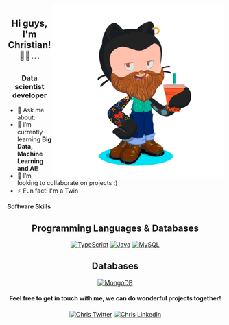<img align="right" src="https://github.com/stevecode21/stevecode21/blob/master/octocat_steve_nonbackground.png" alt="Steve" height=400px/>

<h2 align="center"> Hi guys, I'm Christian! 🤙🏻... <h2>
<h3 align="center">Data scientist developer</h3>

<ul>
  <li>💬 Ask me about: <br> 
    
  <li>🌱 I’m currently learning <b>Big Data, Machine Learning and AI!</b></li>
  <li>👯 I’m looking to collaborate on projects :)</li>
  <li>⚡ Fun fact: I'm a Twin 
</ul>


<summary><b>Software Skills</b></summary>
  <h2 align='center'>Programming Languages & Databases</h2>
      <p align="center">
        <a href="https://www.typescriptlang.org/" target="_blank"><img src="https://cdn.icon-icons.com/icons2/2415/PNG/512/typescript_original_logo_icon_146317.png" alt="TypeScript" width="40" height="40"/><a/>
        <a href="https://www.java.com/es/" target="_blank"><img src="https://camo.githubusercontent.com/5b4421dacef3d02185aeafc6890af674e58fa50872c8b933fe72c853882f7614/68747470733a2f2f75706c6f61642e77696b696d656469612e6f72672f77696b6970656469612f636f6d6d6f6e732f632f63332f507974686f6e2d6c6f676f2d6e6f746578742e737667" alt="Java" width="40" height="40"/><a/>
       <a href="https://www.mysql.com/" target="_blank"><img src="https://cdn.icon-icons.com/icons2/2415/PNG/512/mysql_original_wordmark_logo_icon_146417.png" alt="MySQL" width="40" height="40"/><a/>   
      </p>
          
  <h2 align='center'>Databases</h2>
    <p align="center">
       <a href="https://www.mongodb.com/3" target="_blank"><img src="https://cdn.icon-icons.com/icons2/2415/PNG/512/mongodb_original_wordmark_logo_icon_146425.png" alt="MongoDB" width="40" height="40"/><a/>
    </p>


<h4 align='center' class='hello'>Feel free to get in touch with me, we can do wonderful projects together!</h4>
<p align='center'>
  <a href="https://twitter.com/christiansaker" target="_blank"><img align="center" src="https://cdn.icon-icons.com/icons2/836/PNG/512/Twitter_icon-icons.com_66803.png" alt="Chris Twitter" height="20" width="20"/></a>
  <a href="https://www.linkedin.com/in/christian-saker-272083192/" onclick='window.open("https://www.linkedin.com/in/christian-saker-272083192/");return false;'><img align="center" src="https://cdn.icon-icons.com/icons2/2037/PNG/512/in_linked_linkedin_media_social_icon_124259.png" alt="Chris LinkedIn" height="20" width="20" /></a>
</p>


